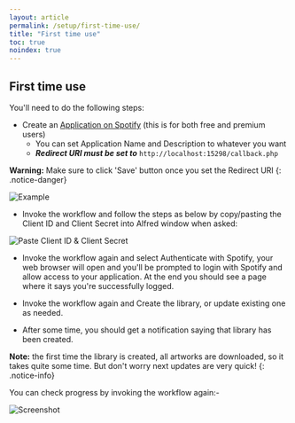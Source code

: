 ```yaml
---
layout: article
permalink: /setup/first-time-use/
title: "First time use"
toc: true
noindex: true
---
```


## First time use

You'll need to do the following steps:

* Create an [Application on Spotify](https://developer.spotify.com/my-applications) (this is for both free and premium users)
    * You can set Application Name and Description to whatever you want
    * ***Redirect URI must be set to*** `http://localhost:15298/callback.php`
    
**Warning:** Make sure to click 'Save' button once you set the Redirect URI 
{: .notice-danger}


![Example](http://cl.ly/image/0h2F1z232Q2p/Capture_d%E2%80%99e%CC%81cran_2014-11-04_a%CC%80_11_13_50.png)


* Invoke the workflow and follow the steps as below by copy/pasting the Client ID and Client Secret into Alfred window when asked:

![Paste Client ID & Client Secret](http://cl.ly/image/2g0r1a2V3h1a/Screen%20Recording%202014-11-13%20at%2009.33%20AM.gif)

* Invoke the workflow again and select Authenticate with Spotify, your web browser will open and you'll be prompted to login with Spotify and allow access to your application. At the end you should see a page where it says you're successfully logged.

* Invoke the workflow again and Create the library, or update existing one as needed.

* After some time, you should get a notification saying that library has been created.


**Note:** the first time the library is created, all artworks are downloaded, so it takes quite some time. But don't worry next updates are very quick! 
{: .notice-info}


You can check progress by invoking the workflow again:-

![Screenshot](http://cl.ly/image/06362e2g1a09/Capture%20d%E2%80%99e%CC%81cran%202014-11-27%20a%CC%80%2016.50.44.png)